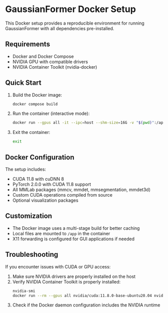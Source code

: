 # GaussianFormer Docker Setup

This Docker setup provides a reproducible environment for running GaussianFormer with all dependencies pre-installed.

## Requirements

- Docker and Docker Compose
- NVIDIA GPU with compatible drivers
- NVIDIA Container Toolkit (nvidia-docker)

## Quick Start

1. Build the Docker image:
   ```bash
   docker compose build
   ```

2. Run the container (interactive mode):
   ```bash
   docker run --gpus all -it --ipc=host --shm-size=16G -v "$(pwd)":/app gaussianformer:latest
   ```

3. Exit the container:
   ```bash
   exit
   ```

## Docker Configuration

The setup includes:

- CUDA 11.8 with cuDNN 8
- PyTorch 2.0.0 with CUDA 11.8 support
- All MMLab packages (mmcv, mmdet, mmsegmentation, mmdet3d)
- Custom CUDA operations compiled from source
- Optional visualization packages

## Customization

- The Docker image uses a multi-stage build for better caching
- Local files are mounted to `/app` in the container
- X11 forwarding is configured for GUI applications if needed

## Troubleshooting

If you encounter issues with CUDA or GPU access:

1. Make sure NVIDIA drivers are properly installed on the host
2. Verify NVIDIA Container Toolkit is properly installed:
   ```bash
   nvidia-smi
   docker run --rm --gpus all nvidia/cuda:11.8.0-base-ubuntu20.04 nvidia-smi
   ```
3. Check if the Docker daemon configuration includes the NVIDIA runtime
